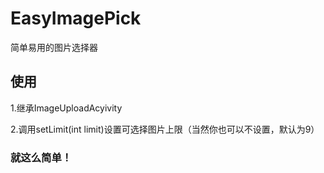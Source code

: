 # EasyImagePick
简单易用的图片选择器

## 使用
<p>1.继承ImageUploadAcyivity</p>
<p>2.调用setLimit(int limit)设置可选择图片上限（当然你也可以不设置，默认为9）</p>

### 就这么简单！
